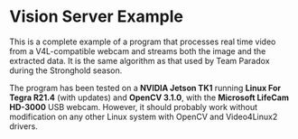 # Vision Server Example

This is a complete example of a program that processes real time video from a V4L-compatible webcam and streams both the image and the extracted data. It is the same algorithm as that used by Team Paradox during the Stronghold season.

The program has been tested on a **NVIDIA Jetson TK1** running **Linux For Tegra R21.4** (with updates) and **OpenCV 3.1.0**, with the **Microsoft LifeCam HD-3000** USB webcam. However, it should probably work without modification on any other Linux system with OpenCV and Video4Linux2 drivers.
